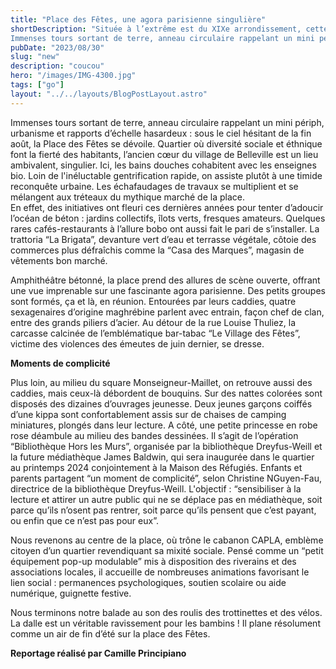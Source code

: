 ```yaml
---
title: "Place des Fêtes, une agora parisienne singulière"
shortDescription: "Située à l’extrême est du XIXe arrondissement, cette place parisienne est l’un des derniers bastions cosmopolites de la capitale.
Immenses tours sortant de terre, anneau circulaire rappelant un mini périph, urbanisme et rapports d’échelle hasardeux : sous le ciel hésitant de la fin août, la Place des Fêtes se dévoile."
pubDate: "2023/08/30"
slug: "new"
description: "coucou"
hero: "/images/IMG-4300.jpg"
tags: ["go"]
layout: "../../layouts/BlogPostLayout.astro"
---
```


Immenses tours sortant de terre, anneau circulaire rappelant un mini périph, urbanisme et rapports d’échelle hasardeux : sous le ciel hésitant de la fin août, la Place des Fêtes se dévoile.
Quartier où diversité sociale et éthnique font la fierté des habitants, l’ancien cœur du village de Belleville est un lieu ambivalent, singulier. 
Ici, les bains douches cohabitent avec les enseignes bio. Loin de l'inéluctable gentrification rapide, on assiste plutôt à une timide reconquête urbaine. 
Les échafaudages de travaux se multiplient et se mélangent aux tréteaux du mythique marché de la place.  
En effet, des initiatives ont fleuri ces dernières années pour tenter d’adoucir l’océan de béton : jardins collectifs, îlots verts, fresques amateurs. 
Quelques rares cafés-restaurants à l’allure bobo ont aussi fait le pari de s’installer. La trattoria “La Brigata”, devanture vert d’eau et terrasse végétale, côtoie des commerces plus défraîchis comme la “Casa des Marques”, magasin de vêtements bon marché.

Amphithéâtre bétonné, la place prend des allures de scène ouverte, offrant une vue imprenable sur une fascinante agora parisienne.
Des petits groupes sont formés, ça et là, en réunion. Entourées par leurs caddies, quatre sexagenaires d’origine maghrébine parlent avec entrain, façon chef de clan, entre des grands piliers d’acier. 
Au détour de la rue Louise Thuliez, la carcasse calcinée de l’emblématique bar-tabac “Le Village des Fêtes”, victime des violences des émeutes de juin dernier, se dresse.

**Moments de complicité** 

Plus loin, au milieu du square Monseigneur-Maillet, on retrouve aussi des caddies, mais ceux-là débordent de bouquins. Sur des nattes colorées sont disposés des dizaines d’ouvrages jeunesse. Deux jeunes garçons coiffés d’une kippa sont confortablement assis sur de chaises de camping miniatures, plongés dans leur lecture. A côté, une petite princesse en robe rose déambule au milieu des bandes dessinées. 
Il s’agit de l’opération “Bibliothèque Hors les Murs”, organisée par la bibliothèque Dreyfus-Weill et la future médiathèque James Baldwin, qui sera inaugurée dans le quartier au printemps 2024 conjointement à la Maison des Réfugiés. 
Enfants et parents partagent “un moment de complicité”, selon Christine NGuyen-Fau, directrice de la bibliothèque Dreyfus-Weill. 
L'objectif : “sensibiliser à la lecture et attirer un autre public qui ne se déplace pas en médiathèque, soit parce qu’ils n’osent pas rentrer, soit parce qu’ils pensent que c’est payant, ou enfin que ce n’est pas pour eux”. 

Nous revenons au centre de la place, où trône le cabanon CAPLA, emblème citoyen d’un quartier revendiquant sa mixité sociale.
Pensé comme un “petit équipement pop-up modulable” mis à disposition des riverains et des associations locales, il accueille de nombreuses animations favorisant le lien social : permanences psychologiques, soutien scolaire ou aide numérique, guignette festive.

Nous terminons notre balade au son des roulis des trottinettes et des vélos. La dalle est un véritable ravissement pour les bambins ! 
Il plane résolument comme un air de fin d’été sur la place des Fêtes.

**Reportage réalisé par Camille Principiano**

